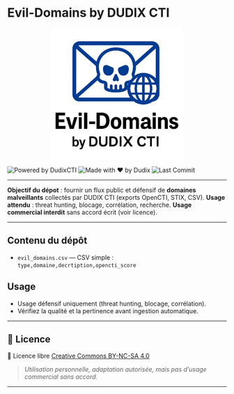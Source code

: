 # Evil-Domains by DUDIX CTI

<p align="center">
<img src="./Img/evil_domains.webp" width="300"/>
<p align="center">
  
![Powered by DudixCTI](https://img.shields.io/badge/powered%20by-DudixCTI-0052cc?style=for-the-badge&logo=apachekafka)
![Made with ❤️ by Dudix](https://img.shields.io/badge/Made%20with%20%E2%9D%A4%EF%B8%8F-by%20Dudix-darkred?style=for-the-badge)
![Last Commit](https://img.shields.io/github/last-commit/CyberFlood/evil-domains?label=Cyber%20Threat%20Intel%20%E2%80%93%20Last%20Update&color=informational&style=for-the-badge&logo=github)

</p>

---


**Objectif du dépot** : fournir un flux public et défensif de **domaines malveillants** collectés par DUDIX CTI (exports OpenCTI, STIX, CSV).
**Usage attendu** : threat hunting, blocage, corrélation, recherche. 
**Usage commercial interdit** sans accord écrit (voir licence).


---


## Contenu du dépôt

- `evil_domains.csv` — CSV simple : `type,domaine,decrtiption,opencti_score`

## Usage
- Usage défensif uniquement (threat hunting, blocage, corrélation).
- Vérifiez la qualité et la pertinence avant ingestion automatique.

---

## 🔖 Licence

📝 Licence libre [Creative Commons BY-NC-SA 4.0](https://creativecommons.org/licenses/by-nc-sa/4.0/)  
> *Utilisation personnelle, adaptation autorisée, mais pas d’usage commercial sans accord.*

---
